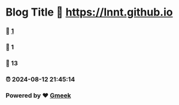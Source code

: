 # Blog Title :link: https://lnnt.github.io 
### :page_facing_up: [1](https://lnnt.github.io/tag.html) 
### :speech_balloon: 1 
### :hibiscus: 13 
### :alarm_clock: 2024-08-12 21:45:14 
### Powered by :heart: [Gmeek](https://github.com/Meekdai/Gmeek)
